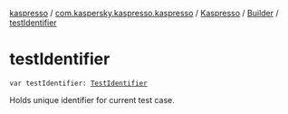 [kaspresso](../../../index.md) / [com.kaspersky.kaspresso.kaspresso](../../index.md) / [Kaspresso](../index.md) / [Builder](index.md) / [testIdentifier](./test-identifier.md)

# testIdentifier

`var testIdentifier: `[`TestIdentifier`](../../../com.kaspersky.kaspresso.testcases.models/-test-identifier/index.md)

Holds unique identifier for current test case.

